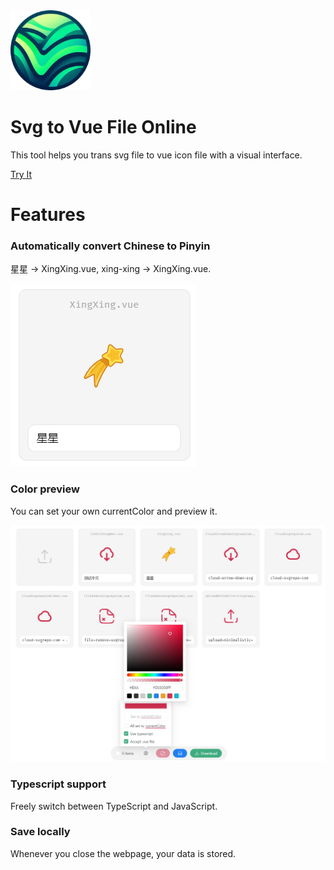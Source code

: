 <img src="/public/logo.png" width="128px" >

# Svg to Vue File Online

This tool helps you trans svg file to vue icon file with a visual interface.

[Try It](https://joo1es.github.io/svg2vue-ol/)

# Features

### Automatically convert Chinese to Pinyin

星星 -> XingXing.vue, xing-xing -> XingXing.vue.

<img src="/demo/pinyin.png">

### Color preview

You can set your own currentColor and preview it.

<img src="/demo/color.png">

### Typescript support

Freely switch between TypeScript and JavaScript.

### Save locally

Whenever you close the webpage, your data is stored.